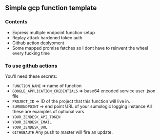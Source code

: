 ## Simple gcp function template
### Contents
- Express multiple endpoint function setup
- Replay attack hardened token auth
- Github action deplyoment
- Some mapped promise fetches so I dont have to reinvent the wheel every fucking time

### To use github actions
You'll need these secrets:
- `FUNCTION_NAME` => name of function
- `GOOGLE_APPLICATION_CREDENTIALS` => base64 encoded service user .json file
- `PROJECT_ID` => ID of the project that this function will live in.
- `SUMOENDPOINT` => end point URL of your sumologic logging instance
All these are examples of optional vars 
- `YOUR_ZENDESK_API_TOKEN`
- `YOUR_ZENDESK_EMAIL`
- `YOUR_ZENDESK_URL`
- `GITHUBAUTH`
Any push to master will fire an update.